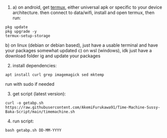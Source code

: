 1. a) on android, get [termux](https://github.com/termux/termux-app/releases/latest), either universal apk or specific to your device architecture. then connect to data/wifi, install and open termux, then run:
```
pkg update
pkg upgrade -y
termux-setup-storage
```
   b) on linux (debian or debian based), just have a usable terminal and have your packages somewhat updated
   c) on wsl (windows), idk just have a download folder ig and update your packages

2. install dependencies:
```
apt install curl grep imagemagick sed mktemp
```
run with sudo if needed

3. get script (latest version):
```
curl -o getabp.sh https://raw.githubusercontent.com/AkemiFurukawa91/Time-Machine-Sussy-Baka-Script/main/timemachine.sh
```
4. run script:
```
bash getabp.sh DD-MM-YYYY
```
